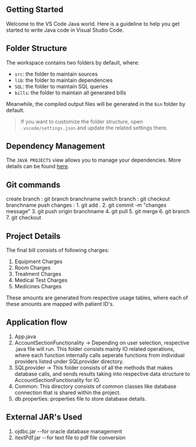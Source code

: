 ## Getting Started

Welcome to the VS Code Java world. Here is a guideline to help you get started to write Java code in Visual Studio Code.

## Folder Structure

The workspace contains two folders by default, where:

- `src`: the folder to maintain sources
- `lib`: the folder to maintain dependencies
- `SQL`: the folder to maintain SQL queries
- `bills`: the folder to maintain all generated bills

Meanwhile, the compiled output files will be generated in the `bin` folder by default.

> If you want to customize the folder structure, open `.vscode/settings.json` and update the related settings there.

## Dependency Management

The `JAVA PROJECTS` view allows you to manage your dependencies. More details can be found [here](https://github.com/microsoft/vscode-java-dependency#manage-dependencies).

## Git commands

create branch : git branch branchname
switch branch : git checkout branchname
push changes : 1. git add .
                2. git commit -m "changes message"
                3. git push origin branchname
                4. git pull
                5. git merge
                6. git branch
                7. git checkout

## Project Details

The final bill consists of following charges:
1. Equipment Charges
2. Room Charges
3. Treatment Charges
4. Medical Test Charges
5. Medicines Charges

These amounts are generated from respective usage tables, where each of these amounts are mapped with patient ID's.

## Application flow

1. App.java
2. AccountSectionFunctionality -> Depending on user selection, respective .java file will run.
   This folder consists mainly IO related operations, where each function internally calls seperate functions from individual providers listed under SQLprovider directory.
3. SQLprovider -> This folder consists of all the methods that makes database calls, and sends results 
    taking into respective data structure to AccountSectionFunctionality for IO.
4. Common: This directory consists of common classes like database connection that is shared within the project.
5. db.properties: properties file to store database details.

## External JAR's Used

1. ojdbc.jar --for oracle database management
2. itextPdf.jar --for text file to pdf file conversion



                